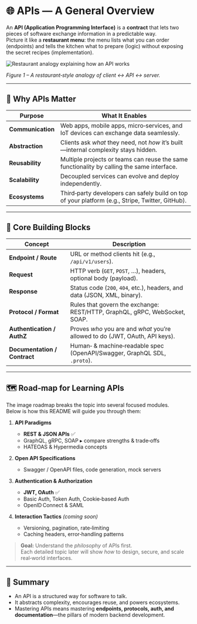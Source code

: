 # 🌐 APIs — A General Overview

An **API (Application Programming Interface)** is a **contract** that lets two pieces of software exchange information in a predictable way.  
Picture it like a **restaurant menu**: the menu lists what you can order (endpoints) and tells the kitchen what to prepare (logic) without exposing the secret recipes (implementation).

![Restaurant analogy explaining how an API works](./restaurant-analogy.jpg)

_Figure 1 – A restaurant‑style analogy of client ↔︎ API ↔︎ server._

---

## 🚀 Why APIs Matter

| Purpose           | What It Enables                                                                                  |
| ----------------- | ------------------------------------------------------------------------------------------------ |
| **Communication** | Web apps, mobile apps, micro‑services, and IoT devices can exchange data seamlessly.             |
| **Abstraction**   | Clients ask _what_ they need, not _how_ it’s built—internal complexity stays hidden.             |
| **Reusability**   | Multiple projects or teams can reuse the same functionality by calling the same interface.       |
| **Scalability**   | Decoupled services can evolve and deploy independently.                                          |
| **Ecosystems**    | Third‑party developers can safely build on top of your platform (e.g., Stripe, Twitter, GitHub). |

---

## 🧩 Core Building Blocks

| Concept                      | Description                                                                  |
| ---------------------------- | ---------------------------------------------------------------------------- |
| **Endpoint / Route**         | URL or method clients hit (e.g., `/api/v1/users`).                           |
| **Request**                  | HTTP verb (`GET`, `POST`, …), headers, optional body (payload).              |
| **Response**                 | Status code (`200`, `404`, etc.), headers, and data (JSON, XML, binary).     |
| **Protocol / Format**        | Rules that govern the exchange: REST/HTTP, GraphQL, gRPC, WebSocket, SOAP.   |
| **Authentication / AuthZ**   | Proves _who_ you are and _what_ you’re allowed to do (JWT, OAuth, API keys). |
| **Documentation / Contract** | Human‑ & machine‑readable spec (OpenAPI/Swagger, GraphQL SDL, `.proto`).     |

---

## 🗺️ Road‑map for Learning APIs

The image roadmap breaks the topic into several focused modules.  
Below is how this README will guide you through them:

1. **API Paradigms**

   - **REST & JSON APIs** ✅
   - GraphQL, gRPC, SOAP ▸ compare strengths & trade‑offs
   - HATEOAS & Hypermedia concepts

2. **Open API Specifications**

   - Swagger / OpenAPI files, code generation, mock servers

3. **Authentication & Authorization**

   - **JWT, OAuth** ✅
   - Basic Auth, Token Auth, Cookie‑based Auth
   - OpenID Connect & SAML

4. **Interaction Tactics** _(coming soon)_
   - Versioning, pagination, rate‑limiting
   - Caching headers, error‑handling patterns

> **Goal:** Understand the _philosophy_ of APIs first.  
> Each detailed topic later will show _how_ to design, secure, and scale real‑world interfaces.

---

## 🧠 Summary

- An API is a structured way for software to talk.
- It abstracts complexity, encourages reuse, and powers ecosystems.
- Mastering APIs means mastering **endpoints, protocols, auth, and documentation**—the pillars of modern backend development.
